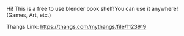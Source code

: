Hi! This is a free to use blender book shelf!You can use it anywhere! (Games, Art, etc.)

Thangs Link: https://thangs.com/mythangs/file/1123919

